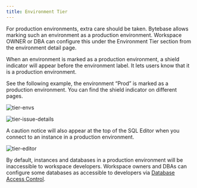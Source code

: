 ```yaml
---
title: Environment Tier
---
```


<EnterpriseOnlyBlock />

For production environments, extra care should be taken. Bytebase allows marking such an environment as a production environment. Workspace OWNER or DBA can configure this under the Environment Tier section from the environment detail page.

When an environment is marked as a production environment, a shield indicator will appear before the environment label. It lets users know that it is a production environment.

See the following example, the environment “Prod” is marked as a production environment. You can find the shield indicator on different pages.

![tier-envs](/content/docs/administration/tier/env-tier-envs.webp)

![tier-issue-details](/content/docs/administration/tier/env-tier-issue-details.webp)

A caution notice will also appear at the top of the SQL Editor when you connect to an instance in a production environment.

![tier-editor](/content/docs/administration/tier/env-tier-editor.webp)

By default, instances and databases in a production environment will be inaccessible to workspace developers. Workspace owners and DBAs can configure some databases as accessible to developers via [Database Access Control](/docs/security/database-access-control).

